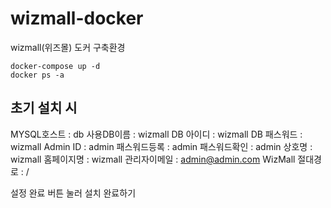 # wizmall-docker
wizmall(위즈몰) 도커 구축환경
```
docker-compose up -d
docker ps -a
```

## 초기 설치 시
MYSQL호스트 : db
사용DB이름 : wizmall
DB 아이디 : wizmall
DB 패스워드 : wizmall
Admin ID : admin
패스워드등록 : admin
패스워드확인 : admin
상호명 : wizmall
홈페이지명 : wizmall
관리자이메일 : admin@admin.com
WizMall 절대경로 : /

설정 완료 버튼 눌러 설치 완료하기